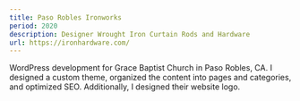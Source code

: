```yaml
---
title: Paso Robles Ironworks
period: 2020
description: Designer Wrought Iron Curtain Rods and Hardware
url: https://ironhardware.com/
---
```


WordPress development for Grace Baptist Church in Paso Robles, CA. I designed a custom theme, organized the content into pages and categories, and optimized SEO. Additionally, I designed their website logo.

